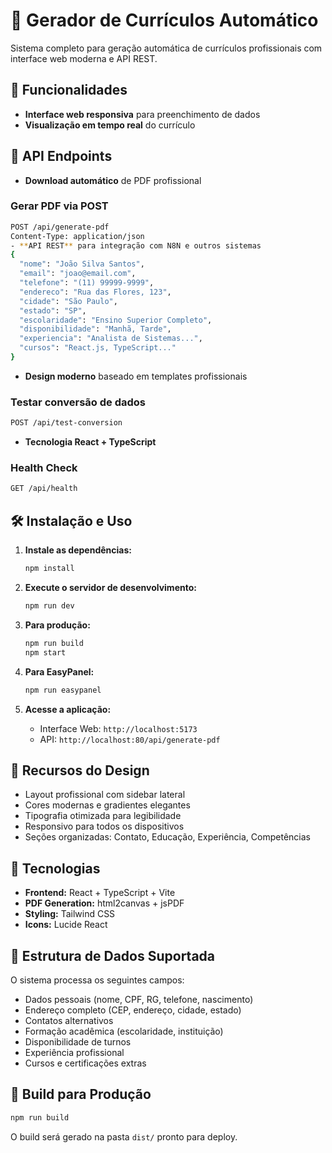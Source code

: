 # 📄 Gerador de Currículos Automático

Sistema completo para geração automática de currículos profissionais com interface web moderna e API REST.

## 🚀 Funcionalidades

- **Interface web responsiva** para preenchimento de dados
- **Visualização em tempo real** do currículo
## 🔗 API Endpoints
- **Download automático** de PDF profissional
### Gerar PDF via POST
```bash
POST /api/generate-pdf
Content-Type: application/json
- **API REST** para integração com N8N e outros sistemas
{
  "nome": "João Silva Santos",
  "email": "joao@email.com",
  "telefone": "(11) 99999-9999",
  "endereco": "Rua das Flores, 123",
  "cidade": "São Paulo",
  "estado": "SP",
  "escolaridade": "Ensino Superior Completo",
  "disponibilidade": "Manhã, Tarde",
  "experiencia": "Analista de Sistemas...",
  "cursos": "React.js, TypeScript..."
}
```
- **Design moderno** baseado em templates profissionais
### Testar conversão de dados
```bash
POST /api/test-conversion
```
- **Tecnologia React + TypeScript**
### Health Check
```bash
GET /api/health
```

## 🛠️ Instalação e Uso

1. **Instale as dependências:**
   ```bash
   npm install
   ```

2. **Execute o servidor de desenvolvimento:**
   ```bash
   npm run dev
   ```

3. **Para produção:**
   ```bash
   npm run build
   npm start
   ```

4. **Para EasyPanel:**
   ```bash
   npm run easypanel
   ```

5. **Acesse a aplicação:**
   - Interface Web: `http://localhost:5173`
   - API: `http://localhost:80/api/generate-pdf`

## 🎨 Recursos do Design

- Layout profissional com sidebar lateral
- Cores modernas e gradientes elegantes
- Tipografia otimizada para legibilidade
- Responsivo para todos os dispositivos
- Seções organizadas: Contato, Educação, Experiência, Competências

## 🔧 Tecnologias

- **Frontend:** React + TypeScript + Vite
- **PDF Generation:** html2canvas + jsPDF
- **Styling:** Tailwind CSS
- **Icons:** Lucide React

## 📝 Estrutura de Dados Suportada

O sistema processa os seguintes campos:
- Dados pessoais (nome, CPF, RG, telefone, nascimento)
- Endereço completo (CEP, endereço, cidade, estado)
- Contatos alternativos
- Formação acadêmica (escolaridade, instituição)
- Disponibilidade de turnos
- Experiência profissional
- Cursos e certificações extras

## 🚀 Build para Produção

```bash
npm run build
```

O build será gerado na pasta `dist/` pronto para deploy.